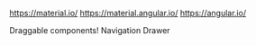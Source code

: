 https://material.io/
https://material.angular.io/
https://angular.io/

Draggable components!
Navigation Drawer


